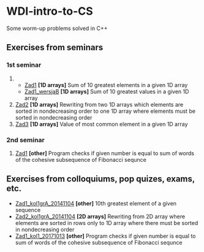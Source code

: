 # **WDI-intro-to-CS**
Some worm-up problems solved in C++ 

## Exercises from seminars
### 1st seminar 
1.
	- [Zad1](https://github.com/kaspiotr/WDI-intro-to-CS/blob/master/Sem1_Ex1_20171006.cpp "Sem1_Ex1_20171006.cpp") **[1D arrays]** Sum of 10 greatest elements in a given 1D array 
	- [Zad1_wersjaB](https://github.com/kaspiotr/WDI-intro-to-CS/blob/master/Sem1_Ex1_verB_20171006.cpp "Sem1_Ex1_verB_20171006.cpp") **[1D arrays]** Sum of 10 greatest values in a given 1D array
2. [Zad2](https://github.com/kaspiotr/WDI-intro-to-CS/blob/master/Sem1_Ex2_20171006.cpp "Sem1_Ex2_20171006.cpp") **[1D arrays]** Rewriting from two 1D arrays which elements are sorted in nondecreasing order to one 1D array where elements must be sorted in nondecreasing order
3. [Zad3](https://github.com/kaspiotr/WDI-intro-to-CS/blob/master/Sem1_Ex3_20171006.cpp "Sem1_Ex3_20171006.cpp") **[1D arrays]** Value of most common element in a given 1D array 

### 2nd seminar
1. [Zad1](https://github.com/kaspiotr/WDI-intro-to-CS/blob/master/Sem2_Ex1_20171013.cpp "Sem2_Ex1_20171013.cpp") **[other]** Program checks if given number is equal to sum of words of the cohesive subsequence of Fibonacci sequnce 


## Exercises from colloquiums, pop quizes, exams, etc.
- [Zad1_kol1grA_20141104](https://github.com/kaspiotr/WDI-intro-to-CS/blob/master/Ex1_coll1grA20141104.cpp "Ex1_coll1grA20141104.cpp") **[other]** 10th greatest element of a given sequence
- [Zad2_kol1grA_20141104](https://github.com/kaspiotr/WDI-intro-to-CS/blob/master/Ex2_coll1grA_20141104.cpp "Ex2_coll1grA_20141104.cpp") **[2D arrays]** Rewriting from 2D array where elements are sorted in rows only to 1D array where there must be sorted in nondecreasing order 
- [Zad1_kol1_20171013](https://github.com/kaspiotr/WDI-intro-to-CS/blob/master/Sem2_Ex1_20171013.cpp "Sem2_Ex1_20171013.cpp") **[other]** Program checks if given number is equal to sum of words of the cohesive subsequence of Fibonacci sequnce